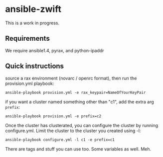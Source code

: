 # ansible-zwift #

This is a work in progress.

## Requirements ##

We require ansible1.4, pyrax, and python-ipaddr

## Quick instructions ## 

source a rax environment (novarc / openrc format), then run the
provision.yml playbook:

    ansible-playbook provision.yml -e rax_keypair=NameOfYourKeyPair

if you want a cluster named something other than "c1", add the extra
arg `prefix`:

    ansible-playbook provision.yml -e prefix=c2

Once the cluster has clusterated, you can configure the cluster by
running configure.yml. Limit the cluster to the cluster you created
using -l:

    ansible-playbook configure.yml -l c1 -e prefix=c1

There are tags and stuff you can use too.  Some variables as well.  Meh.
